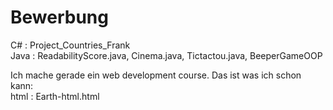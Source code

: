 # Bewerbung

C# : Project_Countries_Frank <br>
Java : ReadabilityScore.java, Cinema.java, Tictactou.java, BeeperGameOOP



Ich mache gerade ein web development course. Das ist was ich schon kann: <br>
html : Earth-html.html

